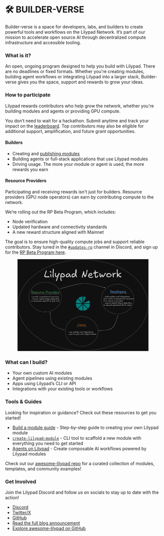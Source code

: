 # 🛠️ BUILDER-VERSE

Builder-verse is a space for developers, labs, and builders to create powerful tools and workflows on the Lilypad Network. It’s part of our mission to accelerate open source AI through decentralized compute infrastructure and accessible tooling.

### What is it?

An open, ongoing program designed to help you build with Lilypad. There are no deadlines or fixed formats. Whether you're creating modules, building agent workflows or integrating Lilypad into a larger stack, Builder-verse gives you the space, support and rewards to grow your ideas.

### How to participate

Lilypad rewards contributors who help grow the network, whether you're building modules and agents or providing GPU compute.

You don’t need to wait for a hackathon. Submit anytime and track your impact on the [leaderboard](https://oss.lilypad.tech). Top contributors may also be eligible for additional support, amplification, and future grant opportunities.

#### Builders

* Creating and [publishing modules](developer-resources/module-marketplace/build-a-job-module/)
* Building agents or full-stack applications that use Lilypad modules
* Driving usage. The more your module or agent is used, the more rewards you earn

#### Resource Providers

Participating and receiving rewards isn't just for builders. Resource providers (GPU node operators) can earn by contributing compute to the network.

We’re rolling out the RP Beta Program, which includes:

* Node verification
* Updated hardware and connectivity standards
* A new reward structure aligned with Mainnet

The goal is to ensure high-quality compute jobs and support reliable contributors. Stay tuned in the [`#updates-rp`](https://discord.com/channels/1212897693450641498/1256179769356189707) channel in Discord, and sign up for the [RP Beta Program here](https://docs.google.com/forms/d/e/1FAIpQLSeF7xIHuCpwY0X44dqnl4u3weuvmtd5MkZKY0IPlGck4kHx3w/viewform?pli=1).

<figure><img src=".gitbook/assets/lp-flow.png" alt=""><figcaption></figcaption></figure>

### What can I build?

* Your own custom AI modules
* Agent pipelines using existing modules
* Apps using Lilypad’s CLI or API
* Integrations with your existing tools or workflows

### Tools & Guides

Looking for inspiration or guidance? Check out these resources to get you started!

* [Build a module guide](https://blog.lilypadnetwork.org/lilypad-module-builder-guide) - Step-by-step guide to creating your own Lilypad module
* [`create-lilypad-module`](developer-resources/module-marketplace/create-lilypad-module/) - CLI tool to scaffold a new module with everything you need to get started
* [Agents on Lilypad](tooling-plugins-and-integrations/agents/) - Create composable AI workflows powered by Lilypad modules

Check out our [awesome-lilypad repo](https://github.com/Lilypad-Tech/awesome-Lilypad) for a curated collection of modules, templates, and community examples!

### Get Involved

Join the Lilypad Discord and follow us on socials to stay up to date with the action!

* [Discord](https://discord.com/invite/WtHbjMP5UB)
* [Twitter/X](https://twitter.com/lilypad_tech)
* [GitHub](https://github.com/Lilypad-Tech/)
* [Read the full blog announcement](https://blog.lilypadnetwork.org/lilypad-builder-verse)
* [Explore awesome-lilypad on GitHub](https://github.com/Lilypad-Tech/awesome-lilypad)
